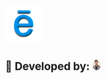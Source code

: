 <img src="https://raw.githubusercontent.com/mokshpanchal/Dem/main/dem-react/public/logo-whiteBG-round.PNG" alt="Dem" width=20% height=20%>

# :seedling: Developed by: <img src="https://raw.githubusercontent.com/mokshpanchal/Dem/v1-develop/dem-react/public/dev.jpeg" alt="Moksh" width=4.5% style="border-radius: 55%">
